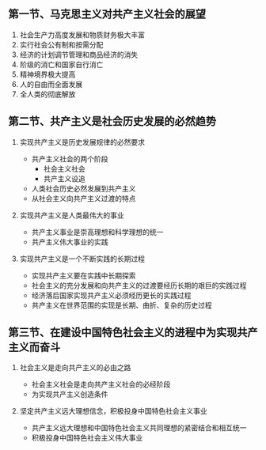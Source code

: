 
## 第一节、马克思主义对共产主义社会的展望

1. 社会生产力高度发展和物质财务极大丰富
2. 实行社会公有制和按需分配
3. 经济的计划调节管理和商品经济的消失
4. 阶级的消亡和国家自行消亡
5. 精神境界极大提高
6. 人的自由而全面发展
7. 全人类的彻底解放

## 第二节、共产主义是社会历史发展的必然趋势

1. 实现共产主义是历史发展规律的必然要求

   - 共产主义社会的两个阶段
     - 社会主义社会
     - 共产主义设追
   - 人类社会历史必然发展到共产主义
   - 从社会主义向共产主义过渡的特点

2. 实现共产主义是人类最伟大的事业

   - 共产主义事业是崇高理想和科学理想的统一
   - 共产主义伟大事业的实践

3. 实现共产主义是一个不断实践的长期过程
   - 实现共产主义要在实践中长期探索
   - 社会主义的充分发展和向共产主义的过渡要经历长期的艰巨的实践过程
   - 经济落后国家实现共产主义必须经历更长的实践过程
   - 共产主义在世界范围的实现是长期、曲折、复杂的历史过程

## 第三节、在建设中国特色社会主义的进程中为实现共产主义而奋斗

1. 社会主义是走向共产主义的必由之路

   - 社会主义社会是走向共产主义社会的必经阶段
   - 为实现共产主义创造条件

2. 坚定共产主义远大理想信念，积极投身中国特色社会主义事业

   - 共产主义远大理想和中国特色社会主义共同理想的紧密结合和相互统一
   - 积极投身中国特色社会主义伟大事业
